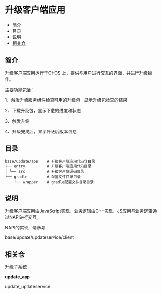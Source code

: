 # 升级客户端应用<a name="ZH-CN_TOPIC_0000001148414479"></a>

-   [简介](#section182mcpsimp)
-   [目录](#section190mcpsimp)
-   [说明](#section198mcpsimp)
-   [相关仓](#section206mcpsimp)

## 简介<a name="section182mcpsimp"></a>

升级客户端应用运行于OHOS 上，提供与用户进行交互的界面，并进行升级操作。

主要功能包括：

1、触发升级服务组件检查可用的升级包，显示升级包检查的结果

2、下载升级包，显示下载的进度和状态

3、触发升级

4、升级完成后，显示升级后版本信息

## 目录<a name="section190mcpsimp"></a>

```
base/update/app    # 升级客户端应用代码仓目录
├── entry          # 升级客户端应用代码目录
│ └── src          # 升级客户端源码目录
└── gradle         # 配置文件目录目录
    └── wrapper    # gradle配置文件目录目录
```

## 说明<a name="section198mcpsimp"></a>

升级客户端应用由JavaScript实现，业务逻辑由C++实现，JS应用与业务逻辑通过NAPI进行交互。

NAPI的实现，请参考

base/update/updateservice/client

## 相关仓<a name="section206mcpsimp"></a>

升级子系统

**update\_app**

update\_updateservice

